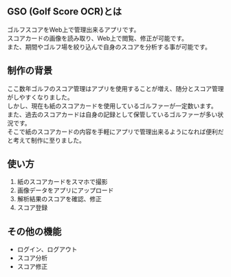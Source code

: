 ## GSO (Golf Score OCR)とは
ゴルフスコアをWeb上で管理出来るアプリです。<br>
スコアカードの画像を読み取り、Web上で閲覧、修正が可能です。<br>
また、期間やゴルフ場を絞り込んで自身のスコアを分析する事が可能です。

## 制作の背景
ここ数年ゴルフのスコア管理はアプリを使用することが増え、随分とスコア管理がしやすくなりました。<br>
しかし、現在も紙のスコアカードを使用しているゴルファーが一定数います。<br>
また、過去のスコアカードは自身の記録として保管しているゴルファーが多い状況です。<br>
そこで紙のスコアカードの内容を手軽にアプリで管理出来るようになれば便利だと考えて制作に至りました。

## 使い方
1. 紙のスコアカードをスマホで撮影
2. 画像データをアプリにアップロード
3. 解析結果のスコアを確認、修正
4. スコア登録

## その他の機能
- ログイン、ログアウト
- スコア分析
- スコア修正


